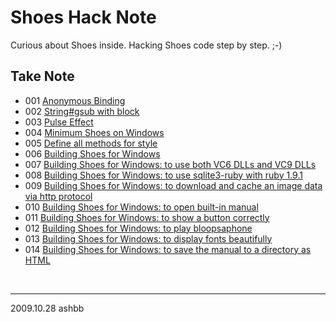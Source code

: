 Shoes Hack Note
===============

Curious about Shoes inside. Hacking Shoes code step by step. ;-)

Take Note
---------

- 001 [Anonymous Binding](http://github.com/ashbb/shoes_hack_note/tree/master/md/hack001.md)
- 002 [String#gsub with block](http://github.com/ashbb/shoes_hack_note/tree/master/md/hack002.md)
- 003 [Pulse Effect](http://github.com/ashbb/shoes_hack_note/tree/master/md/hack003.md)
- 004 [Minimum Shoes on Windows](http://github.com/ashbb/shoes_hack_note/tree/master/md/hack004.md)
- 005 [Define all methods for style](http://github.com/ashbb/shoes_hack_note/tree/master/md/hack005.md)
- 006 [Building Shoes for Windows](http://github.com/ashbb/shoes_hack_note/tree/master/md/hack006.md)
- 007 [Building Shoes for Windows: to use both VC6 DLLs and VC9 DLLs](http://github.com/ashbb/shoes_hack_note/tree/master/md/hack007.md)
- 008 [Building Shoes for Windows: to use sqlite3-ruby with ruby 1.9.1](http://github.com/ashbb/shoes_hack_note/tree/master/md/hack008.md)
- 009 [Building Shoes for Windows: to download and cache an image data via http protocol](http://github.com/ashbb/shoes_hack_note/tree/master/md/hack009.md)
- 010 [Building Shoes for Windows: to open built-in manual](http://github.com/ashbb/shoes_hack_note/tree/master/md/hack010.md)
- 011 [Building Shoes for Windows: to show a button correctly](http://github.com/ashbb/shoes_hack_note/tree/master/md/hack011.md)
- 012 [Building Shoes for Windows: to play bloopsaphone](http://github.com/ashbb/shoes_hack_note/tree/master/md/hack012.md)
- 013 [Building Shoes for Windows: to display fonts beautifully](http://github.com/ashbb/shoes_hack_note/tree/master/md/hack013.md)
- 014 [Building Shoes for Windows: to save the manual to a directory as HTML](http://github.com/ashbb/shoes_hack_note/tree/master/md/hack014.md)

<br>

---------------
2009.10.28 ashbb